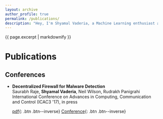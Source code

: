 ```yaml
---
layout: archive
author_profile: true
permalink: /publications/
description: "Hey, I'm Shyamal Vaderia, a Machine Learning enthusiast and Python lover, pursuing B.E.(Hons) in Computer Science from BITS Pilani, Pilani Campus, India."
---
```

{{ page.excerpt | markdownify }}
# Publications

## Conferences

* **Decentralized Firewall for Malware Detection**  
    Saurabh Raje, **Shyamal Vaderia**, Neil Wilson, Rudrakh Panigrahi  
    International Conference on Advances in Computing, Communication and Control (ICAC3 '17), in press
    
    [pdf](https://arxiv.org/pdf/1711.01353.pdf){: .btn .btn--inverse} [Conference](http://icac3.frcrce.ac.in:2222/nSite/index.php/icac3){: .btn .btn--inverse}